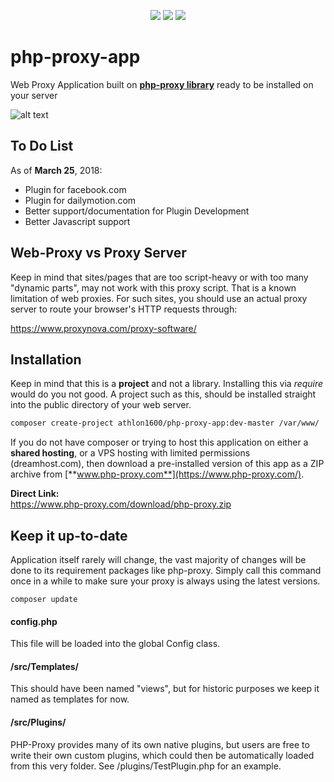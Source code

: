 
<center>
  
![](https://img.shields.io/packagist/dt/Athlon1600/php-proxy-app.svg) ![](https://img.shields.io/github/last-commit/Athlon1600/php-proxy-app.svg) ![](https://img.shields.io/github/license/Athlon1600/php-proxy-app.svg)

</center>


# php-proxy-app

Web Proxy Application built on [**php-proxy library**](https://github.com/Athlon1600/php-proxy) ready to be installed on your server

![alt text](http://i.imgur.com/KrtU5KE.png?1 "This is how PHP-Proxy looks when installed")

## To Do List

As of **March 25**, 2018:

* Plugin for facebook.com  
* Plugin for dailymotion.com
* Better support/documentation for Plugin Development
* Better Javascript support

## Web-Proxy vs Proxy Server

Keep in mind that sites/pages that are too script-heavy or with too many "dynamic parts", may not work with this proxy script.
That is a known limitation of web proxies. For such sites, you should use an actual proxy server to route your browser's HTTP requests through:  

https://www.proxynova.com/proxy-software/


## Installation

Keep in mind that this is a **project** and not a library. Installing this via *require* would do you not good.
A project such as this, should be installed straight into the public directory of your web server.

```bash
composer create-project athlon1600/php-proxy-app:dev-master /var/www/
```

If you do not have composer or trying to host this application on either a **shared hosting**, or a VPS hosting with limited permissions (dreamhost.com), then download a pre-installed version of this app as a ZIP archive from [**www.php-proxy.com**](https://www.php-proxy.com/).

**Direct Link:**  
https://www.php-proxy.com/download/php-proxy.zip

## Keep it up-to-date

Application itself rarely will change, the vast majority of changes will be done to its requirement packages like php-proxy. Simply call this command once in a while to make sure your proxy is always using the latest versions.

```
composer update
```

#### config.php

This file will be loaded into the global Config class.

#### /src/Templates/

This should have been named "views", but for historic purposes we keep it named as templates for now.

#### /src/Plugins/

PHP-Proxy provides many of its own native plugins, but users are free to write their own custom plugins, which could then be automatically loaded from this very folder. See /plugins/TestPlugin.php for an example.
